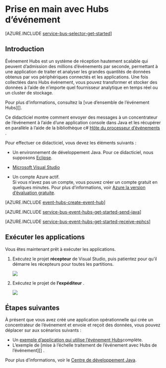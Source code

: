 <properties
    pageTitle="Prise en main avec Hubs événement en Java | Microsoft Azure"
    description="Suivez ce didacticiel pour commencer à utiliser Azure événement Hubs ; envoi d’événements avec Java et leur réception en c# à l’aide de la EventProcessorHost."
    services="event-hubs"
    documentationCenter=""
    authors="jtaubensee"
    manager="timlt"
    editor=""/>

<tags
    ms.service="event-hubs"
    ms.workload="core"
    ms.tgt_pltfrm="na"
    ms.devlang="na"
    ms.topic="article"
    ms.date="09/27/2016"
    ms.author="jotaub;sethm"/>

# <a name="get-started-with-event-hubs"></a>Prise en main avec Hubs d’événement

[AZURE.INCLUDE [service-bus-selector-get-started](../../includes/service-bus-selector-get-started.md)]

## <a name="introduction"></a>Introduction

Événement Hubs est un système de réception hautement scalable qui peuvent d’admission des millions d’événements par seconde, permettant à une application de traiter et analyser les grandes quantités de données obtenus par vos périphériques connectés et les applications. Une fois collectées dans Hubs événement, vous pouvez transformer et stocker des données à l’aide de n’importe quel fournisseur analytique en temps réel ou un cluster de stockage.

Pour plus d’informations, consultez la [vue d’ensemble de l’événement Hubs][].

Ce didacticiel montre comment envoyer des messages à un concentrateur de l’événement à l’aide d’une application console dans Java et les récupérer en parallèle à l’aide de la bibliothèque c# [Hôte du processeur d’événements][] .

Pour effectuer ce didacticiel, vous devez les éléments suivants :

+ Un environnement de développement Java. Pour ce didacticiel, nous supposons [Eclipse](https://www.eclipse.org/).

+ [Microsoft Visual Studio](http://visualstudio.com)

+ Un compte Azure actif. <br/>Si vous n’avez pas un compte, vous pouvez créer un compte gratuit en quelques minutes. Pour plus d’informations, voir <a href="http://azure.microsoft.com/pricing/free-trial/?WT.mc_id=A0E0E5C02&amp;returnurl=http%3A%2F%2Fazure.microsoft.com%2Fen-us%2Fdevelop%2Fmobile%2Ftutorials%2Fget-started%2F" target="_blank">Azure la version d’évaluation gratuite</a>.

[AZURE.INCLUDE [event-hubs-create-event-hub](../../includes/event-hubs-create-event-hub.md)]

[AZURE.INCLUDE [service-bus-event-hubs-get-started-send-java](../../includes/service-bus-event-hubs-get-started-send-java.md)]

[AZURE.INCLUDE [service-bus-event-hubs-get-started-receive-ephcs](../../includes/service-bus-event-hubs-get-started-receive-ephcs.md)]

## <a name="run-the-applications"></a>Exécuter les applications

Vous êtes maintenant prêt à exécuter les applications.

1.  Exécutez le projet **récepteur** de Visual Studio, puis patientez pour qu’il démarre les récepteurs pour toutes les partitions.

    ![][21]

2.  Exécutez le projet de **l’expéditeur** .

    ![][22]

## <a name="next-steps"></a>Étapes suivantes

À présent que vous avez créé une application opérationnelle qui crée un concentrateur de l’événement et envoie et reçoit des données, vous pouvez déplacer sur aux scénarios suivants :

- Un [exemple d’application qui utilise l’événement Hubs][]complète.
- L’exemple de [mise à l’échelle traitement de l’événement avec Hubs de l’événement][] .

Pour plus d’informations, voir le [Centre de développement Java](/develop/java/).

<!-- Images. -->
[21]: ./media/event-hubs-java-ephcs-getstarted/run-csharp-ephcs1.png
[22]: ./media/event-hubs-java-ephcs-getstarted/java-send.png

<!-- Links -->
[Azure classic portal]: https://manage.windowsazure.com/
[Hôte du processeur d’événements]: https://www.nuget.org/packages/Microsoft.Azure.ServiceBus.EventProcessorHost
[Vue d’ensemble des Hubs événement]: event-hubs-overview.md
[exemple d’application qui utilise l’événement Hubs]: https://code.msdn.microsoft.com/Service-Bus-Event-Hub-286fd097
[Évoluer de traitement de l’événement avec Hubs d’événement]: https://code.msdn.microsoft.com/Service-Bus-Event-Hub-45f43fc3
 